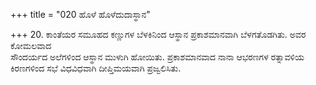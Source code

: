 +++
title = "020 ಹೊಳೆ ಹೊಳೆದುದಾಸ್ಥಾನ"

+++
20. ಕಾಂತೆಯರ ಸಮೂಹದ ಕಣ್ಣುಗಳ ಬೆಳಕಿನಿಂದ ಆಸ್ಥಾನ ಪ್ರಕಾಶಮಾನವಾಗಿ ಬೆಳಗತೊಡಗಿತು. ಅವರ ಕೋಮಲವಾದ   
ಸೌಂದರ್ಯದ ಅಲೆಗಳಿಂದ ಆಸ್ಥಾನ ಮುಳುಗಿ ಹೋಯಿತು. ಪ್ರಕಾಶಮಾನವಾದ ನಾನಾ ಆಭರಣಗಳ ರತ್ನಾವಳಿಯ ಕಿರಣಗಳಿಂದ ಸಭೆ ವಿಧವಿಧವಾಗಿ ದೀಪ್ತಿಮಯವಾಗಿ ಪ್ರಜ್ವಲಿಸಿತು.